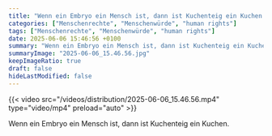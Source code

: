 ```yaml
---
title: "Wenn ein Embryo ein Mensch ist, dann ist Kuchenteig ein Kuchen."
categories: ["Menschenrechte", "Menschenwürde", "human rights"]
tags: ["Menschenrechte", "Menschenwürde", "human rights"]
date: 2025-06-06 15:46:56 +0100
summary: "Wenn ein Embryo ein Mensch ist, dann ist Kuchenteig ein Kuchen."
summaryImage: "2025-06-06_15.46.56.jpg"
keepImageRatio: true
draft: false
hideLastModified: false
---
```


{{< video src="/videos/distribution/2025-06-06_15.46.56.mp4" type="video/mp4" preload="auto" >}}

Wenn ein Embryo ein Mensch ist, dann ist Kuchenteig ein Kuchen.